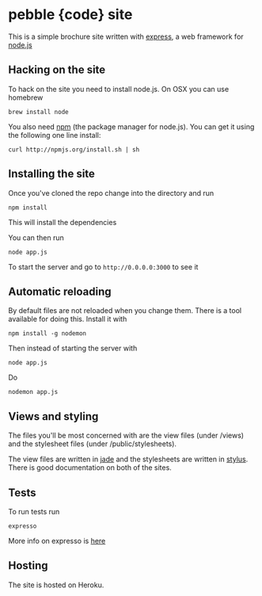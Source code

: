 # pebble {code} site

This is a simple brochure site written with [express][1], a web framework for [node.js][2]


## Hacking on the site

To hack on the site you need to install node.js. On OSX you can use homebrew

    brew install node

You also need [npm][3] (the package manager for node.js). You can get it using the following one line install:

    curl http://npmjs.org/install.sh | sh

## Installing the site

Once you've cloned the repo change into the directory and run

    npm install

This will install the dependencies

You can then run 
    
    node app.js

To start the server and go to `http://0.0.0.0:3000` to see it

## Automatic reloading

By default files are not reloaded when you change them. There is a tool available for doing this. Install it with

    npm install -g nodemon

Then instead of starting the server with 

    node app.js

Do 

    nodemon app.js

## Views and styling

The files you'll be most concerned with are the view files (under /views) and the stylesheet files (under /public/stylesheets).

The view files are written in [jade][4] and the stylesheets are written in [stylus][5]. There is good documentation on both of the sites.

## Tests

To run tests run 

    expresso

More info on expresso is [here][6]

## Hosting

The site is hosted on Heroku.

[1]: http://expressjs.com/
[2]: http://nodejs.org/
[3]: http://npmjs.org/
[4]: http://jade-lang.com/
[5]: http://learnboost.github.com/stylus/
[6]: https://github.com/visionmedia/expresso

